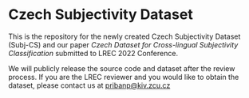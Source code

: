 # Czech Subjectivity Dataset

This is the repository for the newly created Czech Subjectivity Dataset (Subj-CS) and our paper _Czech Dataset for Cross-lingual Subjectivity Classification_
submitted to LREC 2022 Conference.

We will publicly release the source code and dataset after the review process.
If you are the LREC reviewer and you would like to obtain the dataset, please contact us at pribanp@kiv.zcu.cz


